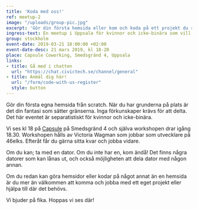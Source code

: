 ```yaml
---
title: 'Koda med oss!'
ref: meetup-2
image: "/uploads/group-pic.jpg"
excerpt: 'Gör din första hemsida eller kom och koda på ett projekt du redan jobbar med.'
ingress-text: En meetup i Uppsala för kvinnor och icke-binära som vill testa på att göra sin första egna hemsida eller koda på sina egna projekt.
group: stockholm
event-date: 2019-03-21 18:00:00 +02:00
event-date-desc: 21 mars 2019, kl 18-20
place: Capsule Coworking, Smedsgränd 4, Uppsala
links:
- title: Gå med i chatten
  url: "https://chat.civictech.se/channel/general"
- title: Anmäl dig här!
  url: "/form/code-with-us-register"
  style: button
---
```


Gör din första egna hemsida från scratch. När du har grunderna på plats är det din fantasi som sätter gränserna. Inga förkunskaper krävs för att delta. Det här eventet är separatistiskt för kvinnor och icke-binära.

Vi ses kl 18 på <a href="https://lifeatcapsule.com/">Capsule</a> på Smedsgränd 4 och själva workshopen drar igång 18.30. Workshopen hålls av Victoria Wagman som jobbar som utvecklare på 46elks. Efteråt får du gärna sitta kvar och jobba vidare.

Om du kan; ta med en dator. Om du inte har en, kom ändå! Det finns några datorer som kan lånas ut, och också möjligheten att dela dator med någon annan.

Om du redan kan göra hemsidor eller kodar på något annat än en hemsida är du mer än välkommen att komma och jobba med ett eget projekt eller hjälpa till där det behövs.

Vi bjuder på fika. Hoppas vi ses där!
